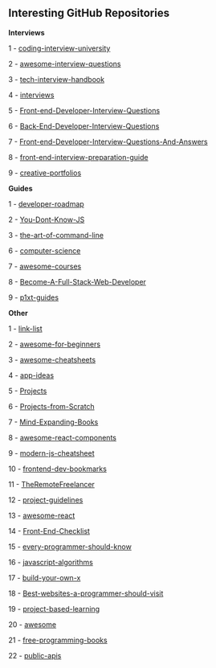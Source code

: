 ## Interesting GitHub Repositories

**Interviews**

1 - [coding-interview-university](https://github.com/jwasham/coding-interview-university)

2 - [awesome-interview-questions](https://github.com/MaximAbramchuck/awesome-interview-questions)

3 - [tech-interview-handbook](https://github.com/yangshun/tech-interview-handbook)

4 - [interviews](https://github.com/kdn251/interviews)

5 - [Front-end-Developer-Interview-Questions](https://github.com/h5bp/Front-end-Developer-Interview-Questions)

6 - [Back-End-Developer-Interview-Questions](https://github.com/arialdomartini/Back-End-Developer-Interview-Questions)

7 - [Front-end-Developer-Interview-Questions-And-Answers](https://github.com/utatti/Front-end-Developer-Interview-Questions-And-Answers) 

8 - [front-end-interview-preparation-guide](https://github.com/Jobeir/front-end-interview-preparation-guide)

9 - [creative-portfolios](https://github.com/iRaul/creative-portfolios)

**Guides**

1 - [developer-roadmap](https://github.com/kamranahmedse/developer-roadmap)

2 - [You-Dont-Know-JS](https://github.com/getify/You-Dont-Know-JS)

3 - [the-art-of-command-line](https://github.com/jlevy/the-art-of-command-line)

6 - [computer-science](https://github.com/ossu/computer-science)

7 - [awesome-courses](https://github.com/prakhar1989/awesome-courses)

8 - [Become-A-Full-Stack-Web-Developer](https://github.com/bmorelli25/Become-A-Full-Stack-Web-Developer)

9 - [p1xt-guides](https://github.com/P1xt/p1xt-guides)


**Other**


1 - [link-list](https://github.com/Vincenius/link-list)

2 - [awesome-for-beginners](https://github.com/MunGell/awesome-for-beginners)

3 - [awesome-cheatsheets](https://github.com/LeCoupa/awesome-cheatsheets)

4 - [app-ideas](https://github.com/florinpop17/app-ideas)

5 - [Projects](https://github.com/karan/Projects)

6 - [Projects-from-Scratch](https://github.com/AlgoryL/Projects-from-Scratch)

7 - [Mind-Expanding-Books](https://github.com/hackerkid/Mind-Expanding-Books)

8 - [awesome-react-components](https://github.com/brillout/awesome-react-components)

9 - [modern-js-cheatsheet](https://github.com/mbeaudru/modern-js-cheatsheet)

10 - [frontend-dev-bookmarks](https://github.com/dypsilon/frontend-dev-bookmarks)

11 - [TheRemoteFreelancer](https://github.com/engineerapart/TheRemoteFreelancer)

12 - [project-guidelines](https://github.com/elsewhencode/project-guidelines)

13 - [awesome-react](https://github.com/enaqx/awesome-react)

14 - [Front-End-Checklist](https://github.com/thedaviddias/Front-End-Checklist)

15 - [every-programmer-should-know](https://github.com/mtdvio/every-programmer-should-know)

16 - [javascript-algorithms](https://github.com/trekhleb/javascript-algorithms)

17 - [build-your-own-x](https://github.com/danistefanovic/build-your-own-x)

18 - [Best-websites-a-programmer-should-visit](https://github.com/sdmg15/Best-websites-a-programmer-should-visit)

19 - [project-based-learning](https://github.com/tuvtran/project-based-learning)

20 -  [awesome](https://github.com/sindresorhus/awesome)

21 - [free-programming-books](https://github.com/EbookFoundation/free-programming-books)

22 - [public-apis](https://github.com/public-apis/public-apis)
